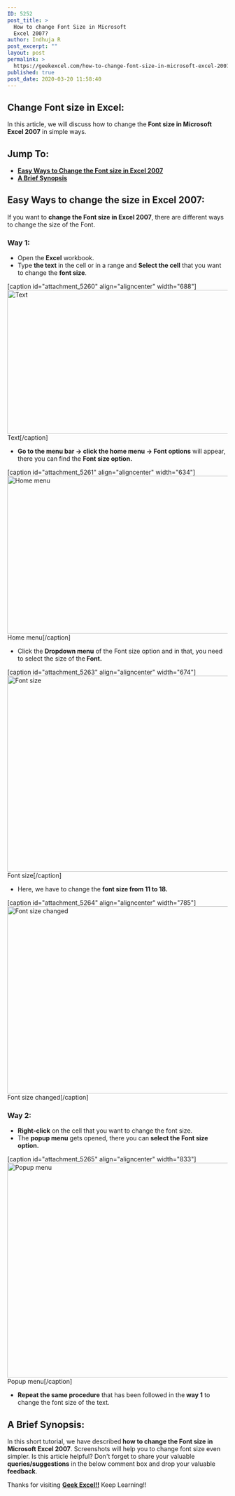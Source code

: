 ```yaml
---
ID: 5252
post_title: >
  How to change Font Size in Microsoft
  Excel 2007?
author: Indhuja R
post_excerpt: ""
layout: post
permalink: >
  https://geekexcel.com/how-to-change-font-size-in-microsoft-excel-2007/
published: true
post_date: 2020-03-20 11:58:40
---
```

<h2>Change Font size in Excel:</h2>
In this article, we will discuss how to change the<strong> Font size in Microsoft Excel 2007</strong> in simple ways.
<h2>Jump To:</h2>
<ul>
 	<li><a href="#1"><strong>Easy Ways to Change the Font size in Excel 2007</strong></a></li>
 	<li><a href="#2"><strong>A Brief Synopsis</strong></a></li>
</ul>
<h2 id="1"><strong>Easy Ways to change the size in Excel 2007:</strong></h2>
If you want to <strong>change the Font size in Excel 2007</strong>, there are different ways to change the size of the Font.
<h3><strong>Way 1:</strong></h3>
<ul>
 	<li>Open the<strong> Excel</strong> workbook.</li>
 	<li>Type <strong>the text</strong> in the cell or in a range and <strong>Select the cell</strong> that you want to change the <strong>font size</strong>.</li>
</ul>
[caption id="attachment_5260" align="aligncenter" width="688"]<img class="wp-image-5260 size-full" src="https://geekexcel.com/wp-content/uploads/2020/03/Screenshot_7-20.png" alt="Text" width="688" height="328" /> Text[/caption]
<ul>
 	<li><strong>Go to the menu bar → click the home menu → Font options</strong> will appear, there you can find the <strong>Font size option.</strong></li>
</ul>
[caption id="attachment_5261" align="aligncenter" width="634"]<img class="wp-image-5261 size-full" src="https://geekexcel.com/wp-content/uploads/2020/03/Screenshot_1-64.png" alt="Home menu" width="634" height="360" /> Home menu[/caption]
<ul>
 	<li>Click the <strong>Dropdown menu</strong> of the Font size option and in that, you need to select the size of the<strong> Font.</strong></li>
</ul>
[caption id="attachment_5263" align="aligncenter" width="674"]<img class="wp-image-5263 size-full" src="https://geekexcel.com/wp-content/uploads/2020/03/Screenshot_2-62.png" alt="Font size" width="674" height="447" /> Font size[/caption]
<ul>
 	<li>Here, we have to change the <strong>font size from 11 to 18.</strong></li>
</ul>
[caption id="attachment_5264" align="aligncenter" width="785"]<img class="wp-image-5264 size-full" src="https://geekexcel.com/wp-content/uploads/2020/03/Screenshot_3-60.png" alt="Font size changed" width="785" height="427" /> Font size changed[/caption]
<h3><strong>Way 2:</strong></h3>
<ul>
 	<li><strong>Right-click</strong> on the cell that you want to change the font size.</li>
 	<li>The <strong>popup menu</strong> gets opened, there you can<strong> select the Font size option.</strong></li>
</ul>
[caption id="attachment_5265" align="aligncenter" width="833"]<img class="wp-image-5265 size-full" src="https://geekexcel.com/wp-content/uploads/2020/03/Screenshot_4-46.png" alt="Popup menu" width="833" height="490" /> Popup menu[/caption]
<ul>
 	<li><strong>Repeat the same procedure</strong> that has been followed in the<strong> way 1</strong> to change the font size of the text.</li>
</ul>
<h2 id="2"><strong>A Brief Synopsis:</strong></h2>
In this short tutorial, we have described<strong> how to change the Font size in Microsoft Excel 2007</strong>. Screenshots will help you to change font size even simpler. Is this article helpful? Don't forget to share your valuable <strong>queries/suggestions</strong> in the below comment box and drop your valuable <strong>feedback</strong>.

Thanks for visiting <strong><a href="https://geekexcel.com/">Geek Excel!!</a></strong> Keep Learning!!

&nbsp;
